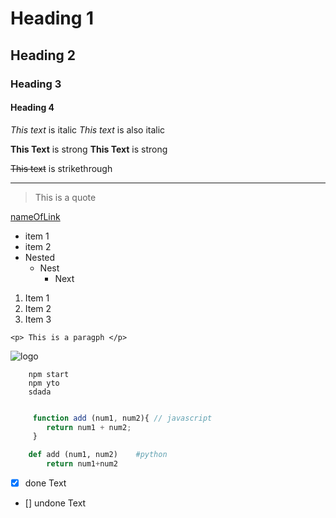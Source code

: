<!--Headings -->
# Heading 1
## Heading 2 
### Heading 3
#### Heading 4 

<!-- Itliacs-->
_This text_ is italic
*This text* is also italic 


<!-- Strong -->
__This Text__ is strong
**This Text** is strong

<!-- strikerthough-->

~~This text~~ is strikethrough



<!-- Horizontal Rule -->

---

<!-- Block quote -->
> This is a quote

<!-- Links -->
[nameOfLink](https://www.google.com)


<!-- UL -->
* item 1 
* item 2 
* Nested
    * Nest 
        * Next

<!-- OL -->
1. Item 1
1. Item 2
1. Item 3


<!-- Inline code block-->
`<p> This is a paragph </p>`

<!-- Images copy image address -->
![logo](https://gamerangelsblog.files.wordpress.com/2015/11/the_legend_of_zelda.jpg)

<!-- github markdowns-->

<!--code blocks -->

```
    npm start 
    npm yto
    sdada


```
``` javascript
     function add (num1, num2){ // javascript 
        return num1 + num2;
     }
```

``` python 
    def add (num1, num2)    #python
        return num1+num2
```


<!-- Task Lists -->
* [x] done Text
* []  undone Text